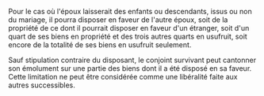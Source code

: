   
 Pour le cas où l'époux laisserait des enfants ou descendants, issus ou non du mariage, il pourra disposer en faveur de l'autre époux, soit de la propriété de ce dont il pourrait disposer en faveur d'un étranger, soit d'un quart de ses biens en propriété et des trois autres quarts en usufruit, soit encore de la totalité de ses biens en usufruit seulement.  

  
 Sauf stipulation contraire du disposant, le conjoint survivant peut cantonner son émolument sur une partie des biens dont il a été disposé en sa faveur. Cette limitation ne peut être considérée comme une libéralité faite aux autres successibles.  
